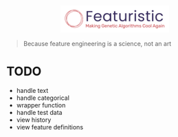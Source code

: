 <p align="center">
<img width=50% src="docs/_static/logo.png" alt="Featuretools" />
</p>

> Because feature engineering is a science, not an art

# TODO
- handle text
- handle categorical
- wrapper function
- handle test data
- view history
- view feature definitions
